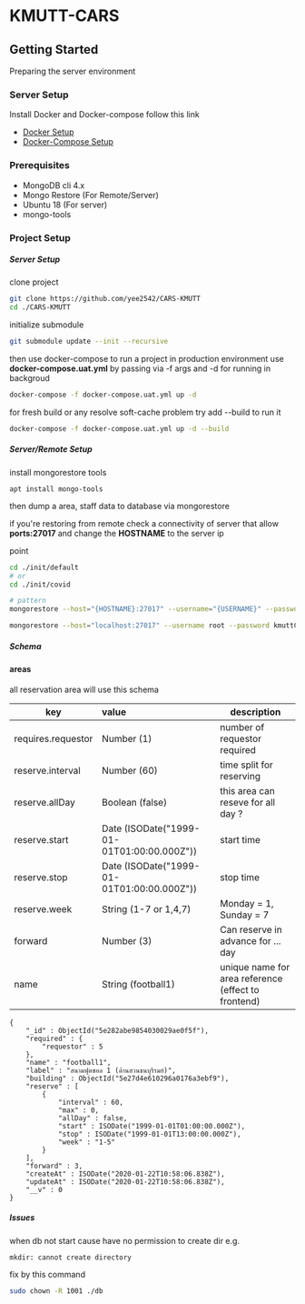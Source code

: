 # KMUTT-CARS

## Getting Started

Preparing the server environment

### Server Setup

Install Docker and Docker-compose follow this link

- [Docker Setup](https://www.digitalocean.com/community/tutorials/how-to-install-and-use-docker-on-ubuntu-18-04)
- [Docker-Compose Setup](https://www.digitalocean.com/community/tutorials/how-to-install-docker-compose-on-ubuntu-18-04)

### Prerequisites

- MongoDB cli 4.x
- Mongo Restore (For Remote/Server)
- Ubuntu 18 (For server)
- mongo-tools

### Project Setup

##### Server Setup

clone project

```sh
git clone https://github.com/yee2542/CARS-KMUTT
cd ./CARS-KMUTT
```

initialize submodule

```sh
git submodule update --init --recursive
```

then use docker-compose to run a project in production environment use **docker-compose.uat.yml** by passing via -f args and -d for running in backgroud

```sh
docker-compose -f docker-compose.uat.yml up -d
```

for fresh build or any resolve soft-cache problem try add --build to run it

```sh
docker-compose -f docker-compose.uat.yml up -d --build
```

##### Server/Remote Setup

install mongorestore tools

```
apt install mongo-tools
```

then dump a area, staff data to database via mongorestore

if you're restoring from remote check a connectivity of server that allow **ports:27017** and change the **HOSTNAME** to the server ip

point

```sh
cd ./init/default
# or
cd ./init/covid

# pattern
mongorestore --host="{HOSTNAME}:27017" --username="{USERNAME}" --password="{PASSWORD}" --authenticationDatabase="{ROLE}"

mongorestore --host="localhost:27017" --username root --password kmuttC@Rs2020 --authenticationDatabase admin
```

##### Schema

#### areas

all reservation area will use this schema

| key                | value                                      | description                                         |
| ------------------ | :----------------------------------------- | --------------------------------------------------- |
| requires.requestor | Number (1)                                 | number of requestor required                        |
| reserve.interval   | Number (60)                                | time split for reserving                            |
| reserve.allDay     | Boolean (false)                            | this area can reseve for all day ?                  |
| reserve.start      | Date (ISODate("1999-01-01T01:00:00.000Z")) | start time                                          |
| reserve.stop       | Date (ISODate("1999-01-01T01:00:00.000Z")) | stop time                                           |
| reserve.week       | String (1-7 or 1,4,7)                      | Monday = 1, Sunday = 7                              |
| forward            | Number (3)                                 | Can reserve in advance for ... day                  |
| name               | String (football1)                         | unique name for area reference (effect to frontend) |

```JS
{
    "_id" : ObjectId("5e282abe9854030029ae0f5f"),
    "required" : {
        "requestor" : 5
    },
    "name" : "football1",
    "label" : "สนามฟุตซอล 1 (ด้านสวนธนบุรีรมย์)",
    "building" : ObjectId("5e27d4e610296a0176a3ebf9"),
    "reserve" : [
        {
            "interval" : 60,
            "max" : 0,
            "allDay" : false,
            "start" : ISODate("1999-01-01T01:00:00.000Z"),
            "stop" : ISODate("1999-01-01T13:00:00.000Z"),
            "week" : "1-5"
        }
    ],
    "forward" : 3,
    "createAt" : ISODate("2020-01-22T10:58:06.838Z"),
    "updateAt" : ISODate("2020-01-22T10:58:06.838Z"),
    "__v" : 0
}
```

##### Issues

when db not start cause have no permission to create dir e.g.

`mkdir: cannot create directory`

fix by this command

```sh
sudo chown -R 1001 ./db
```
